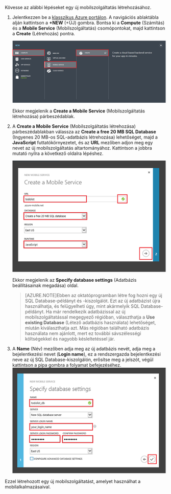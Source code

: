 

Kövesse az alábbi lépéseket egy új mobilszolgáltatás létrehozásához.

1.  Jelentkezzen be a [klasszikus Azure portálon](https://manage.windowsazure.com/). A navigációs ablaktábla alján kattintson a **+NEW** (+ÚJ) gombra. Bontsa ki a **Compute** (Számítás) és a **Mobile Service** (Mobilszolgáltatás) csomópontokat, majd kattintson a **Create** (Létrehozás) pontra.

    ![](./media/mobile-services-create-new-service/mobile-create.png)

    Ekkor megjelenik a **Create a Mobile Service** (Mobilszolgáltatás létrehozása) párbeszédablak.

2.  A **Create a Mobile Service** (Mobilszolgáltatás létrehozása) párbeszédablakban válassza az **Create a free 20 MB SQL Database** (Ingyenes 20 MB-os SQL-adatbázis létrehozása) lehetőséget, majd a **JavaScript** futtatókörnyezetet, és az **URL** mezőben adjon meg egy nevet az új mobilszolgáltatás altartományához. Kattintson a jobbra mutató nyílra a következő oldalra lépéshez.

    ![](./media/mobile-services-create-new-service/mobile-create-page1.png)

    Ekkor megjelenik az **Specify database settings** (Adatbázis beállításainak megadása) oldal.
    
    >[AZURE.NOTE]Ebben az oktatóprogramban létre fog hozni egy új SQL Database-példányt és -kiszolgálót. Ezt az új adatbázist újra használhatja, és felügyelheti úgy, mint akármelyik SQL Database-példányt. Ha már rendelkezik adatbázissal az új mobilszolgáltatással megegyező régióban, választhatja a **Use existing Database** (Létező adatbázis használata) lehetőséget, miután kiválaszthatja azt. Más régióban található adatbázis használata nem ajánlott, mert ez további sávszélességi költségekkel és nagyobb késleltetéssel jár.

3.  A **Name** (Név) mezőben adja meg az új adatbázis nevét, adja meg a bejelentkezési nevet (**Login name**), ez a rendszergazda bejelentkezési neve az új SQL Database-kiszolgálón, erősítse meg a jelszót, végül kattintson a pipa gombra a folyamat befejezéséhez.
    ![](./media/mobile-services-create-new-service/mobile-create-page2.png)

Ezzel létrehozott egy új mobilszolgáltatást, amelyet használhat a mobilalkalmazásaival.




<!--HONumber=Jun16_HO2-->


